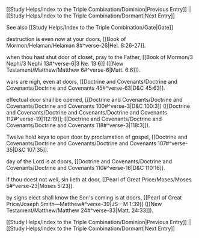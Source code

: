 [[Study Helps/Index to the Triple Combination/Dominion|Previous Entry]]  ||  [[Study Helps/Index to the Triple Combination/Dormant|Next Entry]]

 See also [[Study Helps/Index to the Triple Combination/Gate|Gate]]

 destruction is even now at your doors, [[Book of Mormon/Helaman/Helaman 8#^verse-26|Hel. 8:26-27]].

 when thou hast shut door of closet, pray to the Father, [[Book of Mormon/3 Nephi/3 Nephi 13#^verse-6|3 Ne. 13:6]] ([[New Testament/Matthew/Matthew 6#^verse-6|Matt. 6:6]]).

 wars are nigh, even at doors, [[Doctrine and Covenants/Doctrine and Covenants/Doctrine and Covenants 45#^verse-63|D&C 45:63]].

 effectual door shall be opened, [[Doctrine and Covenants/Doctrine and Covenants/Doctrine and Covenants 100#^verse-3|D&C 100:3]] ([[Doctrine and Covenants/Doctrine and Covenants/Doctrine and Covenants 112#^verse-19|112:19]]; [[Doctrine and Covenants/Doctrine and Covenants/Doctrine and Covenants 118#^verse-3|118:3]]).

 Twelve hold keys to open door by proclamation of gospel, [[Doctrine and Covenants/Doctrine and Covenants/Doctrine and Covenants 107#^verse-35|D&C 107:35]].

 day of the Lord is at doors, [[Doctrine and Covenants/Doctrine and Covenants/Doctrine and Covenants 110#^verse-16|D&C 110:16]].

 if thou doest not well, sin lieth at door, [[Pearl of Great Price/Moses/Moses 5#^verse-23|Moses 5:23]].

 by signs elect shall know the Son's coming is at doors, [[Pearl of Great Price/Joseph Smith—Matthew#^verse-39|JS—M 1:39]] ([[New Testament/Matthew/Matthew 24#^verse-33|Matt. 24:33]]).

[[Study Helps/Index to the Triple Combination/Dominion|Previous Entry]]  ||  [[Study Helps/Index to the Triple Combination/Dormant|Next Entry]]